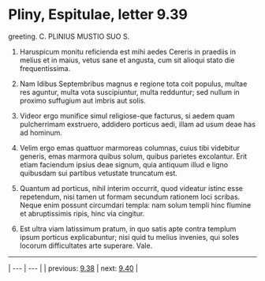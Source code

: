 # Pliny, Espitulae, letter 9.39

greeting. C. PLINIUS MUSTIO SUO S.



1. Haruspicum monitu reficienda est mihi aedes Cereris in praediis in melius et in maius, vetus sane et angusta, cum sit alioqui stato die frequentissima.



2. Nam Idibus Septembribus magnus e regione tota coit populus, multae res aguntur, multa vota suscipiuntur, multa redduntur; sed nullum in proximo suffugium aut imbris aut solis.



3. Videor ergo munifice simul religiose-que facturus, si aedem quam pulcherrimam exstruero, addidero porticus aedi, illam ad usum deae has ad hominum.



4. Velim ergo emas quattuor marmoreas columnas, cuius tibi videbitur generis, emas marmora quibus solum, quibus parietes excolantur. Erit etiam faciendum ipsius deae signum, quia antiquum illud e ligno quibusdam sui partibus vetustate truncatum est.



5. Quantum ad porticus, nihil interim occurrit, quod videatur istinc esse repetendum, nisi tamen ut formam secundum rationem loci scribas. Neque enim possunt circumdari templa: nam solum templi hinc flumine et abruptissimis ripis, hinc via cingitur.



6. Est ultra viam latissimum pratum, in quo satis apte contra templum ipsum porticus explicabuntur; nisi quid tu melius invenies, qui soles locorum difficultates arte superare. Vale.



---

| --- | --- |
| previous: [9.38](../9.38/) | next: [9.40](../9.40/) |